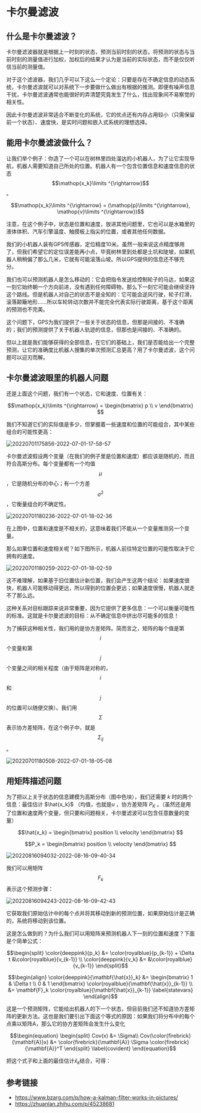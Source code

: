 
# 卡尔曼滤波

## 什么是卡尔曼滤波？

卡尔曼滤波器就是根据上一时刻的状态，预测当前时刻的状态，将预测的状态与当前时刻的测量值进行加权，加权后的结果才认为是当前的实际状态，而不是仅仅听信当前的测量值。


对于这个滤波器，我们几乎可以下这么一个定论：只要是存在不确定信息的动态系统，卡尔曼滤波就可以对系统下一步要做什么做出有根据的推测。即便有噪声信息干扰，卡尔曼滤波通常也能很好的弄清楚究竟发生了什么，找出现象间不易察觉的相关性。

因此卡尔曼滤波非常适合不断变化的系统，它的优点还有内存占用较小（只需保留前一个状态）、速度快，是实时问题和嵌入式系统的理想选择。


## 能用卡尔曼滤波做什么？

让我们举个例子：你造了一个可以在树林里四处溜达的小机器人，为了让它实现导航，机器人需要知道自己所处的位置。机器人有一个包含位置信息和速度信息的状态$$\mathop{x_k}\limits ^{\rightarrow}$$。

$$\mathop{x_k}\limits ^{\rightarrow}  = (\mathop{p}\limits ^{\rightarrow}, \mathop{v}\limits ^{\rightarrow})$$


注意，在这个例子中，状态是位置和速度，放进其他问题里，它也可以是水箱里的液体体积、汽车引擎温度、触摸板上指尖的位置，或者其他任何数据。

我们的小机器人装有GPS传感器，定位精度10米。虽然一般来说这点精度够用了，但我们希望它的定位误差能再小点，毕竟树林里到处都是土坑和陡坡，如果机器人稍稍偏了那么几米，它就有可能滚落山坡。所以GPS提供的信息还不够充分。

我们也可以预测机器人是怎么移动的：它会把指令发送给控制轮子的马达，如果这一刻它始终朝一个方向前进，没有遇到任何障碍物，那么下一刻它可能会继续坚持这个路线。但是机器人对自己的状态不是全知的：它可能会逆风行驶，轮子打滑，滚落颠簸地形……所以车轮转动次数并不能完全代表实际行驶距离，基于这个距离的预测也不完美。

这个问题下，GPS为我们提供了一些关于状态的信息，但那是间接的、不准确的；我们的预测提供了关于机器人轨迹的信息，但那也是间接的、不准确的。

但以上就是我们能够获得的全部信息，在它们的基础上，我们是否能给出一个完整预测，让它的准确度比机器人搜集的单次预测汇总更高？用了卡尔曼滤波，这个问题可以迎刃而解。

## 卡尔曼滤波眼里的机器人问题

还是上面这个问题，我们有一个状态，它和速度、位置有关：

$$\mathop{x_k}\limits ^{\rightarrow}  = \begin{bmatrix}
p \\
v
\end{bmatrix} $$

我们不知道它们的实际值是多少，但掌握着一些速度和位置的可能组合，其中某些组合的可能性更高：


![20220701175856-2022-07-01-17-58-57](https://cdn.jsdelivr.net/gh/ironartisan/picRepo/20220701175856-2022-07-01-17-58-57.png)


卡尔曼滤波假设两个变量（在我们的例子里是位置和速度）都应该是随机的，而且符合高斯分布。每个变量都有一个均值 $$\mu$$ ，它是随机分布的中心；有一个方差 $$\sigma^2$$ ，它衡量组合的不确定性。

![20220701180236-2022-07-01-18-02-36](https://cdn.jsdelivr.net/gh/ironartisan/picRepo/20220701180236-2022-07-01-18-02-36.png)

在上图中，位置和速度是不相关的，这意味着我们不能从一个变量推测另一个变量。

那么如果位置和速度相关呢？如下图所示，机器人前往特定位置的可能性取决于它拥有的速度。

![20220701180259-2022-07-01-18-02-59](https://cdn.jsdelivr.net/gh/ironartisan/picRepo/20220701180259-2022-07-01-18-02-59.png)

这不难理解，如果基于旧位置估计新位置，我们会产生这两个结论：如果速度很快，机器人可能移动得更远，所以得到的位置会更远；如果速度很慢，机器人就走不了那么远。

这种关系对目标跟踪来说非常重要，因为它提供了更多信息：一个可以衡量可能性的标准。这就是卡尔曼滤波的目标：从不确定信息中挤出尽可能多的信息！

为了捕获这种相关性，我们用的是协方差矩阵。简而言之，矩阵的每个值是第 $$i$$ 个变量和第 $$j$$ 个变量之间的相关程度（由于矩阵是对称的， $$i$$ 和 $$j$$  的位置可以随便交换）。我们用 $$\Sigma$$ 表示协方差矩阵，在这个例子中，就是$$\Sigma_{ij}$$。


![20220701180508-2022-07-01-18-05-08](https://cdn.jsdelivr.net/gh/ironartisan/picRepo/20220701180508-2022-07-01-18-05-08.png)

## 用矩阵描述问题

为了把以上关于状态的信息建模为高斯分布（图中色块），我们还需要 $k$ 时的两个信息：最佳估计 $\hat{x_k}$ （均值，也就是$u$  ，协方差矩阵 $P_K$ 。（虽然还是用了位置和速度两个变量，但只要和问题相关，卡尔曼滤波可以包含任意数量的变量）

 $$\hat{x_k} = \begin{bmatrix}
position \\
velocity
\end{bmatrix} $$

 $$P_k = \begin{bmatrix}
position \\
velocity
\end{bmatrix} $$


![20220816094032-2022-08-16-09-40-34](https://cdn.jsdelivr.net/gh/ironartisan/picRepo/20220816094032-2022-08-16-09-40-34.png)

我们可以用矩阵$$F_k$$表示这个预测步骤：

![20220816094243-2022-08-16-09-42-43](https://cdn.jsdelivr.net/gh/ironartisan/picRepo/20220816094243-2022-08-16-09-42-43.png)

它获取我们原始估计中的每个点并将其移动到新的预测位置，如果原始估计是正确的，系统将移动到该位置。

这是怎么做到的？为什么我们可以用矩阵来预测机器人下一刻的位置和速度？下面是个简单公式：

$$\begin{split} 
\color{deeppink}{p_k} &= \color{royalblue}{p_{k-1}} + \Delta t &\color{royalblue}{v_{k-1}} \\ 
\color{deeppink}{v_k} &= &\color{royalblue}{v_{k-1}} 
\end{split}$$



$$\begin{align} 
\color{deeppink}{\mathbf{\hat{x}}_k} &= \begin{bmatrix} 
1 & \Delta t \\ 
0 & 1 
\end{bmatrix} \color{royalblue}{\mathbf{\hat{x}}_{k-1}} \\ 
&= \mathbf{F}_k \color{royalblue}{\mathbf{\hat{x}}_{k-1}} \label{statevars} 
\end{align}$$

这是一个预测矩阵，它能给出机器人的下一个状态，但目前我们还不知道协方差矩阵的更新方法。这也是我们要引出下面这个等式的原因：如果我们将分布中的每个点乘以矩阵A，那么它的协方差矩阵会发生什么变化

$$\begin{equation} 
\begin{split} 
Cov(x) &= \Sigma\\ 
Cov(\color{firebrick}{\mathbf{A}}x) &= \color{firebrick}{\mathbf{A}} \Sigma \color{firebrick}{\mathbf{A}}^T 
\end{split} \label{covident} 
\end{equation}$$

把这个式子和上面的最佳估计$\hat{x}_k$结合，可得：

## 参考链接
- <https://www.bzarg.com/p/how-a-kalman-filter-works-in-pictures/>
- <https://zhuanlan.zhihu.com/p/45238681>